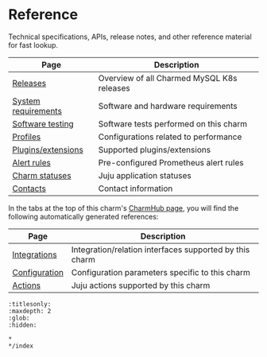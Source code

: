 


# Reference

Technical specifications, APIs, release notes, and other reference material for fast lookup.

| Page                      | Description                                       |
|-------------------------|-------------------------------------------------|
| [Releases](/reference/releases) | Overview of all Charmed MySQL K8s releases |
| [System requirements](/reference/system-requirements) | Software and hardware requirements  |
| [Software testing](/reference/software-testing) | Software tests performed on this charm |
| [Profiles](/reference/profiles) | Configurations related to performance |
| [Plugins/extensions](/reference/plugins-extensions) |  Supported plugins/extensions |
| [Alert rules](/reference/alert-rules) | Pre-configured Prometheus alert rules |
| [Charm statuses](/reference/charm-statuses) | Juju application statuses |
| [Contacts](/reference/contacts) | Contact information |


In the tabs at the top of this charm's [CharmHub page](https://charmhub.io/mysql-k8s/), you will find the following automatically generated references:

| Page  | Description |
|----------|-------------------|
| [Integrations](https://charmhub.io/mysql-k8s/integrations) | Integration/relation interfaces supported by this charm |
| [Configuration](https://charmhub.io/mysql-k8s/configuration) | Configuration parameters specific to this charm |
| [Actions](https://charmhub.io/mysql-k8s/actions) | Juju actions supported by this charm |


```{toctree}
:titlesonly:
:maxdepth: 2
:glob:
:hidden:

*
*/index
```
